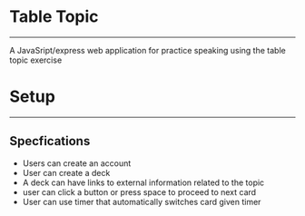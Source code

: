 # Table Topic
---
A JavaSript/express web application for practice speaking using the table topic exercise

# Setup
---


## Specfications
* Users can create an account
* User can create a deck
* A deck can have links to external information related to the topic
* user can click a button or press space to proceed to next card
* User can use timer that automatically switches card given timer
